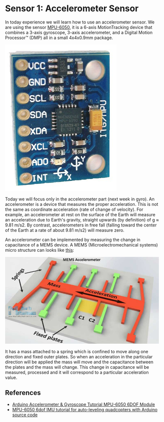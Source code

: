 # Sensor 1: Accelerometer Sensor

In today experience we will learn how to use an accelerometer sensor. We are using the sensor [MPU-6050](https://www.invensense.com/wp-content/uploads/2015/02/MPU-6000-Register-Map1.pdf), it is a 6-axis MotionTracking device that combines a 3-axis gyroscope, 3-axis accelerometer, and a Digital Motion Processor™ (DMP) all in a small 4x4x0.9mm package. 

![6050](pics/mpu-6050.jpg)

Today we will focus only in the accelerometer part (next week in gyro). An accelerometer is a device that measures the proper acceleration. This is not the same as coordinate acceleration (rate of change of velocity). For example, an accelerometer at rest on the surface of the Earth will measure an acceleration due to Earth's gravity, straight upwards (by definition) of g ≈ 9.81 m/s2. By contrast, accelerometers in free fall (falling toward the center of the Earth at a rate of about 9.81 m/s2) will measure zero.

An accelerometer can be implemented by measuring the change in capacitance of a MEMS device. A MEMS (Microelectromechanical systems) micro structure can looks like [this](http://howtomechatronics.com/how-it-works/electrical-engineering/mems-accelerometer-gyrocope-magnetometer-arduino/):

![mems](pics/MEMS-Accelerometer-How-It-Works.jpg)

It has a mass attached to a spring which is confined to move along one direction and fixed outer plates. So when an acceleration in the particular direction will be applied the mass will move and the capacitance between the plates and the mass will change. This change in capacitance will be measured, processed and it will correspond to a particular acceleration value.

## References

* [Arduino Accelerometer & Gyroscope Tutorial MPU-6050 6DOF Module](https://www.youtube.com/watch?v=M9lZ5Qy5S2s)
* [MPU-6050 6dof IMU tutorial for auto-leveling quadcopters with Arduino source code](https://www.youtube.com/watch?v=4BoIE8YQwM8)
